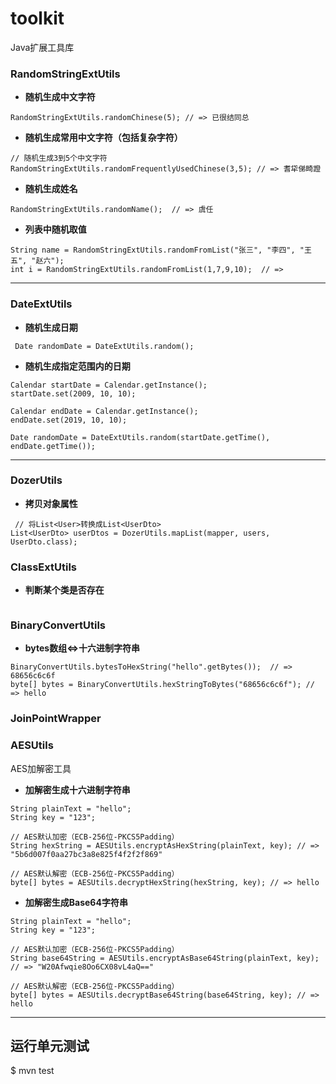 # toolkit

Java扩展工具库


### RandomStringExtUtils

- **随机生成中文字符**
```
RandomStringExtUtils.randomChinese(5); // => 已很结同总
```

- **随机生成常用中文字符（包括复杂字符）**
```
// 随机生成3到5个中文字符
RandomStringExtUtils.randomFrequentlyUsedChinese(3,5); // => 耆牮俤畸蹬
```

- **随机生成姓名**
```
RandomStringExtUtils.randomName();  // => 虞任
```

- **列表中随机取值**
```
String name = RandomStringExtUtils.randomFromList("张三", "李四", "王五", "赵六");  
int i = RandomStringExtUtils.randomFromList(1,7,9,10);  // => 

```

---
### DateExtUtils

- **随机生成日期**
```
 Date randomDate = DateExtUtils.random();
```

- **随机生成指定范围内的日期**
```
Calendar startDate = Calendar.getInstance();
startDate.set(2009, 10, 10);

Calendar endDate = Calendar.getInstance();
endDate.set(2019, 10, 10);
        
Date randomDate = DateExtUtils.random(startDate.getTime(), endDate.getTime());
```

---

### DozerUtils

- **拷贝对象属性**
```
 // 将List<User>转换成List<UserDto>
List<UserDto> userDtos = DozerUtils.mapList(mapper, users, UserDto.class);
```


### ClassExtUtils

- **判断某个类是否存在**
```

```

### BinaryConvertUtils

- **bytes数组<=>十六进制字符串**
```
BinaryConvertUtils.bytesToHexString("hello".getBytes());  // => 68656c6c6f
byte[] bytes = BinaryConvertUtils.hexStringToBytes("68656c6c6f"); // => hello
```

### JoinPointWrapper



### AESUtils

AES加解密工具

- **加解密生成十六进制字符串**
```
String plainText = "hello";
String key = "123";

// AES默认加密（ECB-256位-PKCS5Padding）
String hexString = AESUtils.encryptAsHexString(plainText, key); // => "5b6d007f0aa27bc3a8e825f4f2f2f869"

// AES默认解密（ECB-256位-PKCS5Padding）
byte[] bytes = AESUtils.decryptHexString(hexString, key); // => hello

```

- **加解密生成Base64字符串**
```
String plainText = "hello";
String key = "123";

// AES默认加密（ECB-256位-PKCS5Padding）
String base64String = AESUtils.encryptAsBase64String(plainText, key); // => "W20Afwqie8Oo6CX08vL4aQ=="

// AES默认解密（ECB-256位-PKCS5Padding）
byte[] bytes = AESUtils.decryptBase64String(base64String, key); // => hello
```

---
## 运行单元测试

$ mvn test
